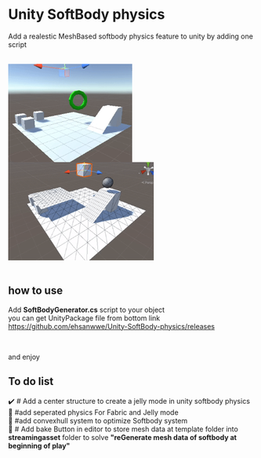 <meta name="google-site-verification" content="-1jiJZ-TUx9L9zO3uSK3lp_G1AtSwhuGexR002ZBfGY" />
<h1>Unity SoftBody physics</h1>
<p>Add a realestic MeshBased softbody physics feature to unity by adding one script</p>

<br>
<div>
  <img src="https://github.com/ehsanwwe/Unity-SoftBody-physics/blob/main/softbody3.gif?raw=true" height="200" alt="unity softbody jelly" align="left">
  <img src="https://github.com/ehsanwwe/Unity-SoftBody-physics/blob/main/softbody2.gif?raw=true" height="200" alt="unity softbody fabric" >
</div>

<br>
<div>
  <h2 align="left">how to use</h2>
  <p>
    Add <b>SoftBodyGenerator.cs</b> script to your object    
    <br>
    you can get UnityPackage file from bottom link
    <br>
    <a href="https://github.com/ehsanwwe/Unity-SoftBody-physics/releases">
      https://github.com/ehsanwwe/Unity-SoftBody-physics/releases
    </a>    
  </p>
  <br>
  <p>
    and enjoy
  </p>
</div>

<h2>To do list</h2>
✔️  # Add a center structure to create a jelly mode in unity softbody physics
<br>
📝 #add seperated physics For Fabric and Jelly mode
<br>
📝 #add convexhull system to optimize Softbody system
<br>
📝 # Add bake Button in editor to store mesh data at template folder into <b>streamingasset</b> folder to solve <b>"reGenerate mesh data of softbody at beginning of play"</b>
<br>
